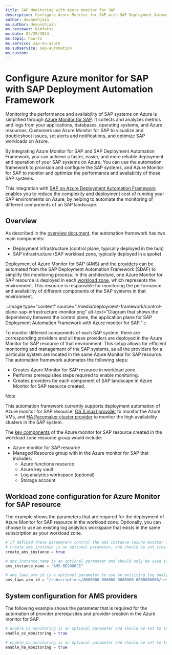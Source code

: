```yaml
---
title: SAP Monitoring with Azure monitor for SAP
description: Configure Azure Monitor for SAP with SAP Deployment Automation Framework.
author: devanshjain
ms.author: devanshjain
ms.reviewer: kimforss
ms.date: 02/25/2024
ms.topic: how-to
ms.service: sap-on-azure
ms.subservice: sap-automation
ms.custom:
---
```

# Configure Azure monitor for SAP with SAP Deployment Automation Framework

Monitoring the performance and availability of SAP systems on Azure is simplified through [Azure Monitor for SAP](../monitor/about-azure-monitor-sap-solutions.md). It collects and analyzes metrics and logs from your applications, databases, operating systems, and Azure resources. Customers use Azure Monitor for SAP to visualize and troubleshoot issues, set alerts and notifications, and optimize SAP workloads on Azure.

By integrating Azure Monitor for SAP and SAP Deployment Automation Framework, you can achieve a faster, easier, and more reliable deployment and operation of your SAP systems on Azure. You can use the automation framework to provision and configure the SAP systems, and Azure Monitor for SAP to monitor and optimize the performance and availability of those SAP systems.

This integration with [SAP on Azure Deployment Automation Framework](deployment-framework.md) enables you to reduce the complexity and deployment cost of running your SAP environments on Azure, by helping to automate the monitoring of different components of an SAP landscape.

## Overview

As described in the [overview document](deployment-framework.md), the automation framework has two main components:

- Deployment infrastructure (control plane, typically deployed in the hub)
- SAP infrastructure (SAP workload zone, typically deployed in a spoke)

Deployment of Azure Monitor for SAP (AMS) and the [providers](../monitor/about-azure-monitor-sap-solutions.md#what-can-you-monitor) can be automated from the SAP Deployment Automation Framework (SDAF) to simplify the monitoring process. In this architecture, one Azure Monitor for SAP resource is deployed in each [workload zone](deployment-framework.md#about-the-sap-workload-zone), which represents the environment. This resource is responsible for monitoring the performance and availability of different components of the SAP systems in that environment.

:::image type="content" source="./media/deployment-framework/control-plane-sap-infrastructure-monitor.png" alt-text="Diagram that shows the dependency between the control plane, the application plane for SAP Deployment Automation Framework with Azure monitor for SAP.":::

To monitor different components of each SAP system, there are corresponding providers and all these providers are deployed in the Azure Monitor for SAP resource of that environment. This setup allows for efficient monitoring and management of the SAP systems, as all the providers for a particular system are located in the same Azure Monitor for SAP resource. The automation framework automates the following steps:
- Creates Azure Monitor for SAP resource in workload zone.
- Performs prerequisites steps required to enable monitoring.
- Creates providers for each component of SAP landscape in Azure Monitor for SAP resource created.

> [!NOTE]
> This automation framework currently supports deployment automation of Azure monitor for SAP resource, [OS (Linux) provider](../monitor/about-azure-monitor-sap-solutions.md#os-linux-data) to monitor the Azure VMs, and [HA Pacemaker cluster provider](../monitor/about-azure-monitor-sap-solutions.md#ha-pacemaker-cluster-data) to monitor the high availability clusters in the SAP system.

The [key components](../monitor/about-azure-monitor-sap-solutions.md#what-is-the-architecture) of the Azure monitor for SAP resource created in the workload zone resource group would include:
- Azure monitor for SAP resource
- Managed Resource group with in the Azure monitor for SAP that includes:
    - Azure functions resource
    - Azure key vault
    - Log analytics workspace (optional)
    - Storage account

## Workload zone configuration for Azure Monitor for SAP resource

The example shows the parameters that are required for the deployment of Azure Monitor for SAP resource in the workload zone. Optionally, you can choose to use an existing log analytics workspace that exists in the same subscription as your workload zone.

```terraform
# If defined these parameters control the ams instance (Azure monitor for SAP)
# create_ams_instance is an optional parameter, and should be set true is the AMS instance is to be created.
create_ams_instance = true

# ams_instance_name is an optional parameter and should only be used if the default naming is not acceptable
ams_instance_name = "AMS-RESOURCE"

# ams_laws_arm_id is a optional parameter to use an exisiting log analytics for the AMS instance
ams_laws_arm_id = "/subscriptions/0000000-000000-0000000-0000000000/resourcegroups/rg-name/providers/microsoft.operationalinsights/workspaces/workspacename"

```

## System configuration for AMS providers

The following example shows the parameter that is required for the automation of provider prerequisites and provider creation in the Azure monitor for SAP.

```terraform
# enable_os_monitoring is an optional parameter and should be set to true if you want to monitor the Azure VMs of your SAP system.
enable_os_monitoring = true

# enable_ha_monitoring is an optional parameter and should be set to true if you want to monitor the HA clusters of your SAP system.
enable_ha_monitoring = true

```